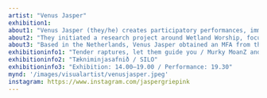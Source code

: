 ```yaml
---
artist: "Venus Jasper"
exhibition1: 
about1: "Venus Jasper (they/he) creates participatory performances, immersive and sensuous installations, music, and stories, all to forward ontological entanglements that provide space for (queer) embodiment and new stories of kinship and belonging with the natural world. Their projects activate the somatic intersections between ‘nature’, spirituality, magic, cultural identity, activism, queerness, and community. In their recent works, Jasper often operates as a hybrid between a nature priest and a sassy musician, immersing audiences in stories and multi-sensorial installations and highly detailed and handcrafted exhibitions that connect the folkloric world of the druids and nature spirits with the glamour of music concerts and modern ritual get-togethers."
about2: "They initiated a research project around Wetland Worship, focusing on swamps, bogs and fens, and other murky wetlands that are historically and currently drained and misused. In European myth and folklore, these liminal and often inaccessible zones are the terrain of elves, trolls, and other murky, semi-submerged entities and forgotten goddesses. In their latest show at Rupert, Vilnius, Venus presented a site-specific art installation in the form of a sacred indoor swamp, Murky Medicine Swamp (2023), which offered room for the ritual spoken-word song performance OAKBaLLZ and EELskin (Murky Murky, Little Bitch Witch) in which Jasper channeled the anger of the abandoned, marginal, dumped-upon, and drained wetlands. These works, wherein ecological and environmental alarms are lensed through the decline of storied belonging with the earth, aim to re-awaken our emotional and transformative kinship with the world."
about3: "Based in the Netherlands, Venus Jasper obtained an MFA from the Piet Zwart Institute, Rotterdam, in 2013. They made certified explorations of Somatic Psychotherapy, Reiki Healing, Music Production, Permaculture Design, Natural Building, and Speculative Writing. They are co-curator for RE_NATURE manifestation. Internationally they’ve shown at Rupert (LT), MuHKA(BE), Tidens Krav (NO), Grünerløkka Kunsthall (NO), OPYUM Festival (FR), Art Villa Garikula (GE), Gallery D.O.R. (BE), The Manse (USA), Te Whare Toi (NZ). In the Netherlands at MU — Hybrid Arthouse, Goethe Institute Rotterdam, Garage Rotterdam, Lustwarande, TENT, MELLY, Onomatopee, Het Nieuwe Instituut, Mediamatic, IMPAKT, W139, 1646 The Hague, and Kunsthuis SYB, amongst others." 
exhibitioninfo1: "Tender raptures, let them guide you / Murky MoanZ and Herring Godz"
exhibitioninfo2: "Tækniminjasafnið / SILO"
exhibitioninfo3: "Exhibition: 14.00–19.00 / Performance: 19.30"
mynd: '/images/visualartist/venusjasper.jpeg'
instagram: https://www.instagram.com/jaspergriepink 
---
```

